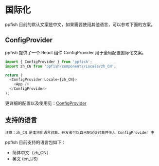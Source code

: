 # 国际化
ppfish 目前的默认文案是中文，如果需要使用其他语言，可以参考下面的方案。

## ConfigProvider
ppfish 提供了一个 React 组件 ConfigProvider 用于全局配置国际化文案。


```js
import { ConfigProvider } from 'ppfish';
import zh_CN from 'ppfish/components/Locale/zh_CN';

return (
  <ConfigProvider Locale={zh_CN}>
    <App />
  </ConfigProvider>
);

```
更详细的配置以及使用见：[ConfigProvider](/#/components/configProvider)


## 支持的语言
 ``注意：zh_CN 是本地化语言对象，开发者可以自己制定该对象并传入 ConfigProvider 中``

ppfish 目前支持的语言包如下：
-  简体中文（zh_CN）
- 英文  (en_US)

